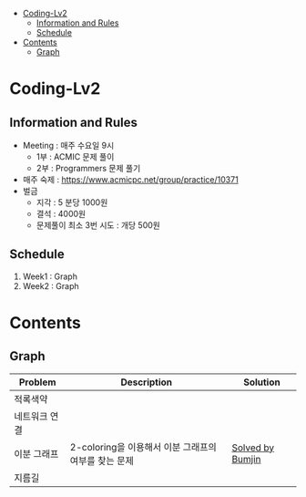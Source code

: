 - [Coding-Lv2](#coding-lv2)
  - [Information and Rules](#information-and-rules)
  - [Schedule](#schedule)
- [Contents](#contents)
  - [Graph](#graph)

# Coding-Lv2

## Information and Rules 
* Meeting : 매주 수요일 9시
  * 1부 : ACMIC 문제 풀이
  * 2부 : Programmers 문제 풀기 
* 매주 숙제 : https://www.acmicpc.net/group/practice/10371
* 벌금
  * 지각 : 5 분당 1000원 
  * 결석 : 4000원
  * 문제풀이 최소 3번 시도 : 개당 500원
 

## Schedule

1. Week1 : Graph 
2. Week2 : Graph 


# Contents 

## Graph 

|Problem|Description|Solution|
|---|---|---|
적록색약 |  
네트워크 연결|
이분 그래프| 2-coloring을 이용해서 이분 그래프의 여부를 찾는 문제 | [Solved by Bumjin](https://github.com/PySolve/bumjin)
지름길| 

